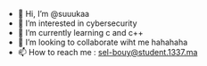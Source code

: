 - 👋 Hi, I’m @suuukaa
- 👀 I’m interested in cybersecurity
- 🌱 I’m currently learning c and c++
- 💞️ I’m looking to collaborate wiht me hahahaha
- 📫 How to reach me : sel-bouy@student.1337.ma

<!---
suuukaa/suuukaa is a ✨ special ✨ repository because its `README.md` (this file) appears on your GitHub profile.
You can click the Preview link to take a look at your changes.
--->
